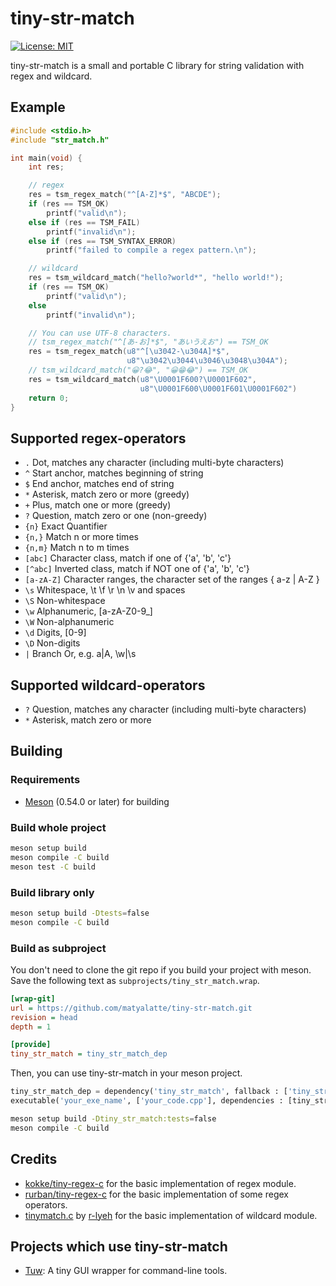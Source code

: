 # tiny-str-match

[![License: MIT](https://img.shields.io/badge/License-MIT-yellow.svg)](https://opensource.org/licenses/MIT)

tiny-str-match is a small and portable C library for string validation with regex and wildcard.

## Example

```c
#include <stdio.h>
#include "str_match.h"

int main(void) {
    int res;

    // regex
    res = tsm_regex_match("^[A-Z]*$", "ABCDE");
    if (res == TSM_OK)
        printf("valid\n");
    else if (res == TSM_FAIL)
        printf("invalid\n");
    else if (res == TSM_SYNTAX_ERROR)
        printf("failed to compile a regex pattern.\n");

    // wildcard
    res = tsm_wildcard_match("hello?world*", "hello world!");
    if (res == TSM_OK)
        printf("valid\n");
    else
        printf("invalid\n");

    // You can use UTF-8 characters.
    // tsm_regex_match("^[あ-お]*$", "あいうえお") == TSM_OK
    res = tsm_regex_match(u8"^[\u3042-\u304A]*$",
                          u8"\u3042\u3044\u3046\u3048\u304A");
    // tsm_wildcard_match("😀?😂", "😀😁😂") == TSM_OK
    res = tsm_wildcard_match(u8"\U0001F600?\U0001F602",
                             u8"\U0001F600\U0001F601\U0001F602")
    return 0;
}
```

## Supported regex-operators

-   `.`         Dot, matches any character (including multi-byte characters)
-   `^`         Start anchor, matches beginning of string
-   `$`         End anchor, matches end of string
-   `*`         Asterisk, match zero or more (greedy)
-   `+`         Plus, match one or more (greedy)
-   `?`         Question, match zero or one (non-greedy)
-   `{n}`       Exact Quantifier
-   `{n,}`      Match n or more times
-   `{n,m}`     Match n to m times
-   `[abc]`     Character class, match if one of {'a', 'b', 'c'}
-   `[^abc]`   Inverted class, match if NOT one of {'a', 'b', 'c'}
-   `[a-zA-Z]` Character ranges, the character set of the ranges { a-z | A-Z }
-   `\s`       Whitespace, \t \f \r \n \v and spaces
-   `\S`       Non-whitespace
-   `\w`       Alphanumeric, [a-zA-Z0-9_]
-   `\W`       Non-alphanumeric
-   `\d`       Digits, [0-9]
-   `\D`       Non-digits
-   `|`        Branch Or, e.g. a|A, \w|\s

## Supported wildcard-operators

-   `?`         Question, matches any character (including multi-byte characters)
-   `*`         Asterisk, match zero or more

## Building

### Requirements

- [Meson](https://mesonbuild.com/) (0.54.0 or later) for building

### Build whole project

```bash
meson setup build
meson compile -C build
meson test -C build
```

### Build library only

```bash
meson setup build -Dtests=false
meson compile -C build
```

### Build as subproject

You don't need to clone the git repo if you build your project with meson.  
Save the following text as `subprojects/tiny_str_match.wrap`.  

```ini
[wrap-git]
url = https://github.com/matyalatte/tiny-str-match.git
revision = head
depth = 1

[provide]
tiny_str_match = tiny_str_match_dep
```

Then, you can use tiny-str-match in your meson project.

```python
tiny_str_match_dep = dependency('tiny_str_match', fallback : ['tiny_str_match', 'tiny_str_match_dep'])
executable('your_exe_name', ['your_code.cpp'], dependencies : [tiny_str_match_dep])
```

```bash
meson setup build -Dtiny_str_match:tests=false
meson compile -C build
```

## Credits

- [kokke/tiny-regex-c](https://github.com/kokke/tiny-regex-c) for the basic implementation of regex module.
- [rurban/tiny-regex-c](https://github.com/rurban/tiny-regex-c) for the basic implementation of some regex operators.
- [tinymatch.c](https://github.com/r-lyeh/tinybits/blob/master/tinymatch.c) by [r-lyeh](https://github.com/r-lyeh) for the basic implementation of wildcard module.

## Projects which use tiny-str-match

- [Tuw](https://github.com/matyalatte/tuw): A tiny GUI wrapper for command-line tools.
